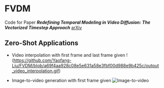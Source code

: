 # FVDM
Code for Paper **_Redefining Temporal Modeling in Video Diffusion: The Vectorized Timestep Approach_** [arXiv](https://arxiv.org/abs/2410.03160)

## Zero-Shot Applications

- Video interpolation with first frame and last frame given
!(https://github.com/Yaofang-Liu/FVDM/blob/a69f4aa928c08e5e631a58e3fbf00d988e9b425c/output_video_interpolation.gif)

- Image-to-video generation with first frame given
![Image-to-video](https://github.com/Yaofang-Liu/FVDM/blob/00065ca48f1c1ca6f278f76bddded2a1156b3cdd/output_video_i2v.gif)
